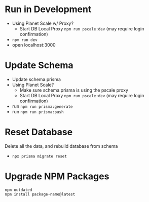 # Run in Development

- Using Planet Scale w/ Proxy?
  - Start DB Local Proxy `npm run pscale:dev` (may require login confirmation)
- `npm run dev`
- open localhost:3000

# Update Schema

- Update schema.prisma
- Using Planet Scale?
  - Make sure schema.prisma is using the pscale proxy
  - Start DB Local Proxy `npm run pscale:dev` (may require login confirmation)
- run `npm run prisma:generate`
- run `npm run prisma:push`

# Reset Database

Delete all the data, and rebuild database from schema

- `npx prisma migrate reset`

# Upgrade NPM Packages

```
npm outdated
npm install package-name@latest
```

